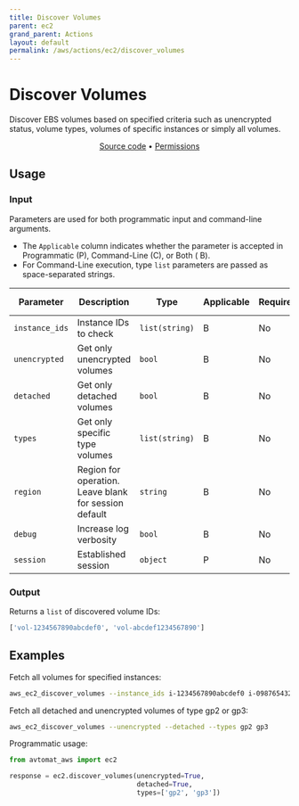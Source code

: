```yaml
---
title: Discover Volumes
parent: ec2
grand_parent: Actions
layout: default
permalink: /aws/actions/ec2/discover_volumes
---
```


# Discover Volumes

Discover EBS volumes based on specified criteria such as unencrypted status, volume types,
volumes of specific instances or simply all volumes.

<p align="center">
   <a href="https://github.com/avtomat-hub/avtomat-aws/tree/main/avtomat_aws/ec2/discover_volumes.py">Source code</a> •
   <a href="/aws/permissions/ec2/discover_volumes">Permissions</a>
</p>

## Usage

### Input

Parameters are used for both programmatic input and command-line arguments.<br/>

- The `Applicable` column indicates whether the parameter is accepted in Programmatic (P), Command-Line (C), or Both (
  B).<br/>
- For Command-Line execution, type `list` parameters are passed as space-separated strings.

| Parameter      | Description                                           | Type           | Applicable | Required | Default Value   |
|----------------|-------------------------------------------------------|----------------|------------|----------|-----------------|
| `instance_ids` | Instance IDs to check                                 | `list(string)` | B          | No       | All Instances   |
| `unencrypted`  | Get only unencrypted volumes                          | `bool`         | B          | No       | False           |
| `detached`     | Get only detached volumes                             | `bool`         | B          | No       | False           |
| `types`        | Get only specific type volumes                        | `list(string)` | B          | No       | None            |
| `region`       | Region for operation. Leave blank for session default | `string`       | B          | No       | Session Default |
| `debug`        | Increase log verbosity                                | `bool`         | B          | No       | False           |
| `session`      | Established session                                   | `object`       | P          | No       | None            |

### Output

Returns a `list` of discovered volume IDs:

```python
['vol-1234567890abcdef0', 'vol-abcdef1234567890']
```

## Examples

Fetch all volumes for specified instances:

```bash
aws_ec2_discover_volumes --instance_ids i-1234567890abcdef0 i-0987654321fedcba0
```

Fetch all detached and unencrypted volumes of type gp2 or gp3:

```bash
aws_ec2_discover_volumes --unencrypted --detached --types gp2 gp3
```

Programmatic usage:

```python
from avtomat_aws import ec2

response = ec2.discover_volumes(unencrypted=True,
                                detached=True,
                                types=['gp2', 'gp3'])
```
